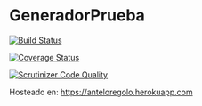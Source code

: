 # GeneradorPrueba
[![Build Status](https://travis-ci.org/antelor/GeneradorPrueba.svg?branch=master)](https://travis-ci.org/antelor/GeneradorPrueba)

[![Coverage Status](https://coveralls.io/repos/github/antelor/GeneradorPrueba/badge.svg)](https://coveralls.io/github/antelor/GeneradorPrueba)

[![Scrutinizer Code Quality](https://scrutinizer-ci.com/g/antelor/GeneradorPrueba/badges/quality-score.png?b=master)](https://scrutinizer-ci.com/g/antelor/GeneradorPrueba/?branch=master)

Hosteado en:
https://anteloregolo.herokuapp.com
